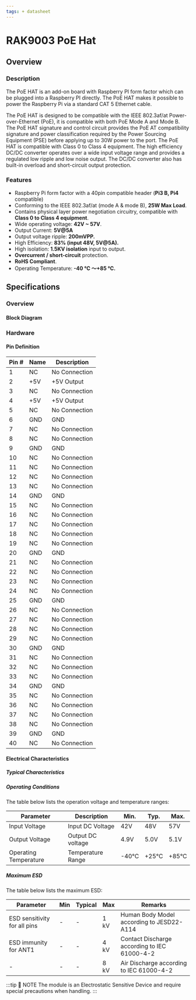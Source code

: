 ```yaml
---
tags: + datasheet
---
```


# RAK9003 PoE Hat

<rk-img
  src="/assets/images/datasheet/rak9003-poe-hat/rak9003-poe-hat.png"
  width="75%"
  caption="RAK9003 PoE Hat"
/>

## Overview

### Description

The PoE HAT is an add-on board with Raspberry PI form factor which can be plugged into a Raspberry PI directly. The PoE HAT makes it possible to power the Raspberry Pi via a standard CAT 5 Ethernet cable.

The PoE HAT is designed to be compatible with the IEEE 802.3af/at Power-over-Ethernet (PoE), it is compatible with both PoE Mode A and Mode B. The PoE HAT signature and control circuit provides the PoE AT compatibility signature and power classification required by the Power Sourcing Equipment (PSE) before applying up to 30W power to the port. The PoE HAT is compatible with Class 0 to Class 4 equipment. The high efficiency DC/DC converter operates over a wide input voltage range and provides a regulated low ripple and low noise output. The DC/DC converter also has built-in overload and short-circuit output protection.

### Features

- Raspberry Pi form factor with a 40pin compatible header (**Pi3 B, Pi4** compatible)
- Conforming to the IEEE 802.3af/at (mode A & mode B), **25W Max Load**.
- Contains physical layer power negotiation circuitry, compatible with **Class 0 to Class 4 equipment**.
- Wide operating voltage: **42V ~ 57V**.
- Output Current: **5V@5A**
- Output voltage ripple: **200mVPP.**
- High Efficiency: **83% (input 48V, 5V@5A).**
- High isolation: **1.5KV isolation** input to output.
- **Overcurrent / short-circuit** protection.
- **RoHS Compliant**.
- Operating Temperature: **-40 ℃ ～+85 ℃.**

## Specifications

### Overview

#### Block Diagram

<rk-img
  src="/assets/images/datasheet/rak9003-poe-hat/poe-hat-block-diagram.png"
  width="100%"
  caption="PoE HAT Block Diagram"
/>

### Hardware

#### Pin Definition

<rk-img
  src="/assets/images/datasheet/rak9003-poe-hat/raspberry-pi-connector-overview.png"
  width="100%"
  figure-number="3"
  caption="Raspberry Pi Connector Overview"
/>

| Pin # | Name | Description   |
| ----- | ---- | ------------- |
| 1     | NC   | No Connection |
| 2     | +5V  | +5V Output    |
| 3     | NC   | No Connection |
| 4     | +5V  | +5V Output    |
| 5     | NC   | No Connection |
| 6     | GND  | GND           |
| 7     | NC   | No Connection |
| 8     | NC   | No Connection |
| 9     | GND  | GND           |
| 10    | NC   | No Connection |
| 11    | NC   | No Connection |
| 12    | NC   | No Connection |
| 13    | NC   | No Connection |
| 14    | GND  | GND           |
| 15    | NC   | No Connection |
| 16    | NC   | No Connection |
| 17    | NC   | No Connection |
| 18    | NC   | No Connection |
| 19    | NC   | No Connection |
| 20    | GND  | GND           |
| 21    | NC   | No Connection |
| 22    | NC   | No Connection |
| 23    | NC   | No Connection |
| 24    | NC   | No Connection |
| 25    | GND  | GND           |
| 26    | NC   | No Connection |
| 27    | NC   | No Connection |
| 28    | NC   | No Connection |
| 29    | NC   | No Connection |
| 30    | GND  | GND           |
| 31    | NC   | No Connection |
| 32    | NC   | No Connection |
| 33    | NC   | No Connection |
| 34    | GND  | GND           |
| 35    | NC   | No Connection |
| 36    | NC   | No Connection |
| 37    | NC   | No Connection |
| 38    | NC   | No Connection |
| 39    | GND  | GND           |
| 40    | NC   | No Connection |

#### Electrical Characteristics

##### Typical Characteristics

<rk-img
  src="/assets/images/datasheet/rak9003-poe-hat/noise-fig-1.png"
  width="75%"
  caption="Noise VIN = 42V, IO = 5A, 5~20MHz Bandwidth"
/>

<rk-img
  src="/assets/images/datasheet/rak9003-poe-hat/transient-response-fig-2.png"
  width="75%"
  caption="Transient Response, VIN = 42V IO = 50% ~ 100% ~ 50%"
/>

<rk-img
  src="/assets/images/datasheet/rak9003-poe-hat/noise-fig-3.png"
  width="75%"
  caption="Noise VIN = 48V, IO = 5A, 5~20MHz Bandwidth"
/>

<rk-img
  src="/assets/images/datasheet/rak9003-poe-hat/transient-response-fig-4.png"
  width="75%"
  caption="Transient Response, VIN = 48V, IO = 50% ~ 100% ~ 50%"
/>

<rk-img
  src="/assets/images/datasheet/rak9003-poe-hat/noise-fig-5.png"
  width="75%"
  caption="Noise VIN = 57V, IO = 5A, 5~20MHz Bandwidth"
/>

<rk-img
  src="/assets/images/datasheet/rak9003-poe-hat/transient-response-fig-6.png"
  width="75%"
  caption="Transient Response VIN = 57V, IO = 50% ~ 100% ~ 50%"
/>

<rk-img
  src="/assets/images/datasheet/rak9003-poe-hat/power-down-fig-7.png"
  width="75%"
  caption="Power Down VIN = 42V, C1: Output Voltage, C2: PSE Out, C3: Input Current, ILoad = 100% IO max"
/>

<rk-img
  src="/assets/images/datasheet/rak9003-poe-hat/short-circuit-output-fig-8.png"
  width="75%"
  caption="Short-Circuit Output, VIN = 42V"
/>

<rk-img
  src="/assets/images/datasheet/rak9003-poe-hat/power-down-fig-9.png"
  width="75%"
  caption="Power Down VIN = 48V, C1: Output Voltage, C2: PSE Out, C3: Input Current, ILoad = 100% IO max"
/>

<rk-img
  src="/assets/images/datasheet/rak9003-poe-hat/short-circuit-output-fig-10.png"
  width="75%"
  caption="Short-Circuit Output, VIN = 48V"
/>

<rk-img
  src="/assets/images/datasheet/rak9003-poe-hat/power-down-fig-11.png"
  width="75%"
  caption="Power Down, VIN = 57V, C1: Output Voltage, C2: PSE Out, C3: Input Current, ILoad = 100% IO max"
/>

<rk-img
  src="/assets/images/datasheet/rak9003-poe-hat/short-circuit-output-fig-12.png"
  width="75%"
  caption="Short-Circuit Output VIN = 57V"
/>

<rk-img
  src="/assets/images/datasheet/rak9003-poe-hat/efficiency.png"
  width="75%"
  caption="Efficiency"
/>

<rk-img
  src="/assets/images/datasheet/rak9003-poe-hat/power-dissipation.png"
  width="75%"
  caption="Power Dissipation"
/>

<rk-img
  src="/assets/images/datasheet/rak9003-poe-hat/startup-form-fig-15.png"
  width="75%"
  caption="Startup form 56V 802.3at PSE, C1: Output Voltage, C2: PSE Out, C3: Input Current, ILoad = 100% IO max"
/>

<rk-img
  src="/assets/images/datasheet/rak9003-poe-hat/derating-curve.png"
  width="75%"
  caption="Derating Curve"
/>

##### Operating Conditions

The table below lists the operation voltage and temperature ranges:

| Parameter             | Description       | Min.  | Typ.  | Max.  |
| --------------------- | ----------------- | ----- | ----- | ----- |
| Input Voltage         | Input DC Voltage  | 42V   | 48V   | 57V   |
| Output Voltage        | Output DC voltage | 4.9V  | 5.0V  | 5.1V  |
| Operating Temperature | Temperature Range | -40°C | +25°C | +85°C |

##### Maximum ESD

The table below lists the maximum ESD:

| Parameter                    | Min | Typical | Max  | Remarks                                      |
| ---------------------------- | --- | ------- | ---- | -------------------------------------------- |
| ESD sensitivity for all pins | -   | -       | 1 kV | Human Body Model according to JESD22-A114    |
| ESD immunity for ANT1        | -   | -       | 4 kV | Contact Discharge according to IEC 61000-4-2 |
| -                            | -   | -       | 8 kV | Air Discharge according to IEC 61000-4-2     |

:::tip 📝 NOTE
The module is an Electrostatic Sensitive Device and require special precautions when handling.
:::
